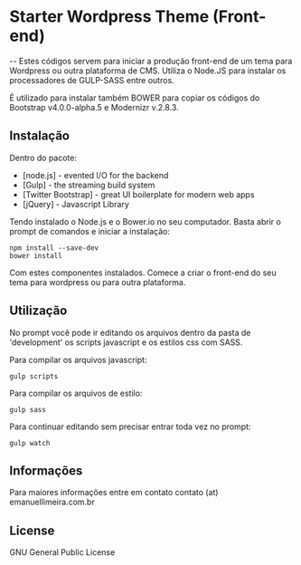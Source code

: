 # Starter Wordpress Theme (Front-end)
--
Estes códigos servem para iniciar a produção front-end de um tema para Wordpress ou outra plataforma de CMS. Utiliza o Node.JS para instalar os processadores de GULP-SASS entre outros.

É utilizado para instalar também BOWER para copiar os códigos do Bootstrap v4.0.0-alpha.5 e Modernizr v.2.8.3.

## Instalação

Dentro do pacote:

* [node.js] - evented I/O for the backend
* [Gulp] - the streaming build system
* [Twitter Bootstrap] - great UI boilerplate for modern web apps
* [jQuery] - Javascript Library

Tendo instalado o Node.js e o Bower.io  no seu computador. Basta abrir o prompt de comandos e iniciar a instalação:

	npm install --save-dev
	bower install

Com estes componentes instalados. Comece a criar o front-end do seu tema para wordpress ou para outra plataforma.

## Utilização
No prompt você pode ir editando os arquivos dentro da pasta de 'development' os scripts javascript e os estilos css com SASS.

Para compilar os arquivos javascript:
    
    gulp scripts

Para compilar os arquivos de estilo:

    gulp sass

Para continuar editando sem precisar entrar toda vez no prompt:

    gulp watch

## Informações

Para maiores informações entre em contato contato (at) emanuellimeira.com.br

## License

GNU General Public License